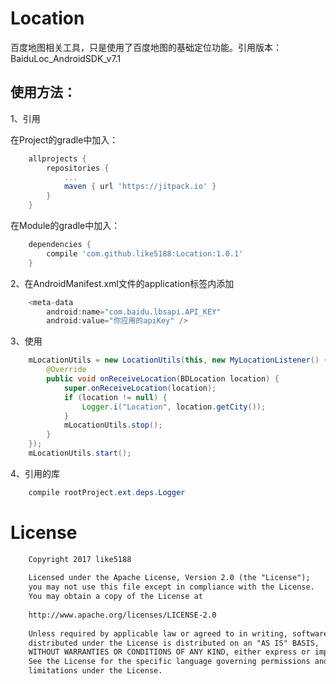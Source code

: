 # Location

百度地图相关工具，只是使用了百度地图的基础定位功能。引用版本：BaiduLoc_AndroidSDK_v7.1

## 使用方法：

1、引用

在Project的gradle中加入：
```groovy
    allprojects {
        repositories {
            ...
            maven { url 'https://jitpack.io' }
        }
    }
```
在Module的gradle中加入：
```groovy
    dependencies {
        compile 'com.github.like5188:Location:1.0.1'
    }
```
2、在AndroidManifest.xml文件的application标签内添加
```java
    <meta-data
        android:name="com.baidu.lbsapi.API_KEY"
        android:value="你应用的apiKey" />  
```
3、使用
```java
    mLocationUtils = new LocationUtils(this, new MyLocationListener() {
        @Override
        public void onReceiveLocation(BDLocation location) {
            super.onReceiveLocation(location);
            if (location != null) {
                Logger.i("Location", location.getCity());
            }
            mLocationUtils.stop();
        }
    });
    mLocationUtils.start();
```
4、引用的库
```java
    compile rootProject.ext.deps.Logger
```
# License
```xml
    Copyright 2017 like5188
    
    Licensed under the Apache License, Version 2.0 (the "License");
    you may not use this file except in compliance with the License.
    You may obtain a copy of the License at
    
    http://www.apache.org/licenses/LICENSE-2.0
    
    Unless required by applicable law or agreed to in writing, software
    distributed under the License is distributed on an "AS IS" BASIS,
    WITHOUT WARRANTIES OR CONDITIONS OF ANY KIND, either express or implied.
    See the License for the specific language governing permissions and
    limitations under the License.